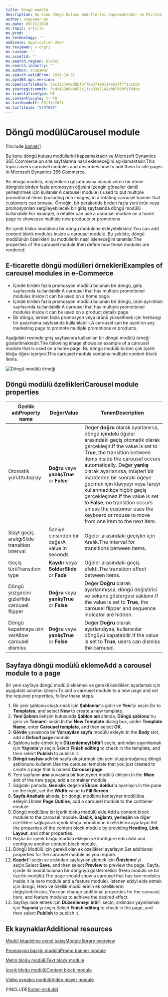 ```yaml
---
title: Döngü modülü
description: Bu konu döngü kutusu modüllerini kapsamaktadır ve Microsoft Dynamics 365 Commerce'un site sayfalarına nasıl ekleneceğini açıklamaktadır.
author: anupamar-ms
ms.date: 09/15/2020
ms.topic: article
ms.prod: ''
ms.technology: ''
audience: Application User
ms.reviewer: v-chgri
ms.custom: ''
ms.assetid: ''
ms.search.region: Global
ms.search.industry: ''
ms.author: anupamar
ms.search.validFrom: 2019-10-31
ms.dyn365.ops.version: ''
ms.openlocfilehash: 5bc2227e08dbbf5f76a37180114e5affff131658
ms.sourcegitcommit: 3cdc42346bb653c13ab33a7142dbb7969f1f6dda
ms.translationtype: HT
ms.contentlocale: tr-TR
ms.lasthandoff: 03/31/2021
ms.locfileid: "5797899"
---
```

# <a name="carousel-module"></a><span data-ttu-id="cd974-103">Döngü modülü</span><span class="sxs-lookup"><span data-stu-id="cd974-103">Carousel module</span></span>

[!include [banner](includes/banner.md)]

<span data-ttu-id="cd974-104">Bu konu döngü kutusu modüllerini kapsamaktadır ve Microsoft Dynamics 365 Commerce'un site sayfalarına nasıl ekleneceğini açıklamaktadır.</span><span class="sxs-lookup"><span data-stu-id="cd974-104">This topic covers carousel modules and describes how to add them to site pages in Microsoft Dynamics 365 Commerce.</span></span>

<span data-ttu-id="cd974-105">Bir döngü modülü, müşterilerin gözatmasına olanak veren bir döner döngüde birden fazla promosyon öğesini (zengin görseller dahil) yerleştirmek için kullanılır.</span><span class="sxs-lookup"><span data-stu-id="cd974-105">A carousel module is used to put multiple promotional items (including rich images) in a rotating carousel banner that customers can browse.</span></span> <span data-ttu-id="cd974-106">Örneğin, bir perakende birden fazla yeni ürün veya promosyonları sergileyebilecek bir giriş sayfasında döngü modülü kullanabilir.</span><span class="sxs-lookup"><span data-stu-id="cd974-106">For example, a retailer can use a carousel module on a home page to showcase multiple new products or promotions.</span></span>

<span data-ttu-id="cd974-107">Bir içerik bloku modülünü bir döngü modülüne ekleyebilirsiniz.</span><span class="sxs-lookup"><span data-stu-id="cd974-107">You can add content block modules inside a carousel module.</span></span> <span data-ttu-id="cd974-108">Bu şekilde, döngü modülünün özellikleri bu modüllerin nasıl işleneceğini tanımlar.</span><span class="sxs-lookup"><span data-stu-id="cd974-108">The properties of the carousel module then define how those modules are rendered.</span></span>

## <a name="examples-of-carousel-modules-in-e-commerce"></a><span data-ttu-id="cd974-109">E-ticarette döngü modülleri örnekleri</span><span class="sxs-lookup"><span data-stu-id="cd974-109">Examples of carousel modules in e-Commerce</span></span>

- <span data-ttu-id="cd974-110">İçinde birden fazla promosyon modülü bulunan bir döngü, giriş sayfasında kullanılabilir.</span><span class="sxs-lookup"><span data-stu-id="cd974-110">A carousel that has multiple promotional modules inside it can be used on a home page.</span></span>
- <span data-ttu-id="cd974-111">İçinde birden fazla promosyon modülü bulunan bir döngü, ürün ayrıntıları sayfasında kullanılabilir.</span><span class="sxs-lookup"><span data-stu-id="cd974-111">A carousel that has multiple promotional modules inside it can be used on a product details page.</span></span>
- <span data-ttu-id="cd974-112">Bir döngü, birden fazla promosyon veya ürünü yükseltmek için herhangi bir pazarlama sayfasında kullanılabilir.</span><span class="sxs-lookup"><span data-stu-id="cd974-112">A carousel can be used on any marketing page to promote multiple promotions or products.</span></span>

<span data-ttu-id="cd974-113">Aşağıdaki resimde giriş sayfasında kullanılan bir döngü modülü örneği gösterilmektedir.</span><span class="sxs-lookup"><span data-stu-id="cd974-113">The following image shows an example of a carousel module that is used on a home page.</span></span> <span data-ttu-id="cd974-114">Bu döngü modülü birden çok içerik bloğu öğesi içeriyor.</span><span class="sxs-lookup"><span data-stu-id="cd974-114">This carousel module contains multiple content block items.</span></span>

![Döngü modülü örneği](./media/Hero.PNG)

## <a name="carousel-module-properties"></a><span data-ttu-id="cd974-116">Döngü modülü özellikleri</span><span class="sxs-lookup"><span data-stu-id="cd974-116">Carousel module properties</span></span>

| <span data-ttu-id="cd974-117">Özellik adı</span><span class="sxs-lookup"><span data-stu-id="cd974-117">Property name</span></span>             | <span data-ttu-id="cd974-118">Değer</span><span class="sxs-lookup"><span data-stu-id="cd974-118">Value</span></span>                 | <span data-ttu-id="cd974-119">Tanım</span><span class="sxs-lookup"><span data-stu-id="cd974-119">Description</span></span> |
|---------------------------|-----------------------|-------------|
| <span data-ttu-id="cd974-120">Otomatik yürüt</span><span class="sxs-lookup"><span data-stu-id="cd974-120">Autoplay</span></span>                  | <span data-ttu-id="cd974-121">**Doğru** veya **yanlış**</span><span class="sxs-lookup"><span data-stu-id="cd974-121">**True** or **False**</span></span> | <span data-ttu-id="cd974-122">Değer **doğru** olarak ayarlanırsa, döngü içindeki öğeler arasındaki geçiş otomatik olarak gerçekleşir.</span><span class="sxs-lookup"><span data-stu-id="cd974-122">If the value is set to **True**, the transition between items inside the carousel occurs automatically.</span></span> <span data-ttu-id="cd974-123">Değer **yanlış** olarak ayarlanırsa, müşteri bir maddeden bir sonraki öğeye geçmek için klavyeyi veya fareyi kullanmadıkça hiçbir geçiş gerçekleşmez.</span><span class="sxs-lookup"><span data-stu-id="cd974-123">If the value is set to **False**, no transition occurs unless the customer uses the keyboard or mouse to move from one item to the next item.</span></span> |
| <span data-ttu-id="cd974-124">Slayt geçiş aralığı</span><span class="sxs-lookup"><span data-stu-id="cd974-124">Slide transition interval</span></span> | <span data-ttu-id="cd974-125">Saniye cinsinden bir değer</span><span class="sxs-lookup"><span data-stu-id="cd974-125">A value in seconds</span></span>    | <span data-ttu-id="cd974-126">Öğeler arasındaki geçişler için Aralık.</span><span class="sxs-lookup"><span data-stu-id="cd974-126">The interval for transitions between items.</span></span> |
| <span data-ttu-id="cd974-127">Geçiş türü</span><span class="sxs-lookup"><span data-stu-id="cd974-127">Transition type</span></span>           | <span data-ttu-id="cd974-128">**Kaydır** veya **Soldur**</span><span class="sxs-lookup"><span data-stu-id="cd974-128">**Slide** or **Fade**</span></span> | <span data-ttu-id="cd974-129">Öğeler arasındaki geçiş efekti.</span><span class="sxs-lookup"><span data-stu-id="cd974-129">The transition effect between items.</span></span> |
| <span data-ttu-id="cd974-130">Döngü yüzgecini gizle</span><span class="sxs-lookup"><span data-stu-id="cd974-130">Hide carousel flipper</span></span>     | <span data-ttu-id="cd974-131">**Doğru** veya **yanlış**</span><span class="sxs-lookup"><span data-stu-id="cd974-131">**True** or **False**</span></span> | <span data-ttu-id="cd974-132">Değer **Doğru** olarak ayarlanmışsa, döngü değiştirici ve sekans göstergesi saklanır.</span><span class="sxs-lookup"><span data-stu-id="cd974-132">If the value is set to **True**, the carousel flipper and sequence indicator are hidden.</span></span> |
| <span data-ttu-id="cd974-133">Döngü kapatmaya izin ver</span><span class="sxs-lookup"><span data-stu-id="cd974-133">Allow carousel dismiss</span></span>    | <span data-ttu-id="cd974-134">**Doğru** veya **yanlış**</span><span class="sxs-lookup"><span data-stu-id="cd974-134">**True** or **False**</span></span> | <span data-ttu-id="cd974-135">Değer **Doğru** olarak ayarlandıysa, kullanıcılar döngüyü kapatabilir.</span><span class="sxs-lookup"><span data-stu-id="cd974-135">If the value is set to **True**, users can dismiss the carousel.</span></span> |

## <a name="add-a-carousel-module-to-a-page"></a><span data-ttu-id="cd974-136">Sayfaya döngü modülü ekleme</span><span class="sxs-lookup"><span data-stu-id="cd974-136">Add a carousel module to a page</span></span>

<span data-ttu-id="cd974-137">Bir yeni sayfaya döngü modülü eklemek ve gerekli özellikleri ayarlamak için aşağıdaki adımları izleyin.</span><span class="sxs-lookup"><span data-stu-id="cd974-137">To add a carousel module to a new page and set the required properties, follow these steps.</span></span>

1. <span data-ttu-id="cd974-138">Bir yeni şablonu oluşturmak için **Şablonlar**'a gidin ve **Yeni**'yi seçin.</span><span class="sxs-lookup"><span data-stu-id="cd974-138">Go to **Templates**, and select **New** to create a new template.</span></span>
1. <span data-ttu-id="cd974-139">**Yeni Şablon** iletişim kutusunda **Şablon adı** altında, **Döngü şablonu**'nu girin ve **Tamam**'ı seçin.</span><span class="sxs-lookup"><span data-stu-id="cd974-139">In the **New Template** dialog box, under **Template Name**, enter **Carousel template**, and then select **OK**.</span></span>
1. <span data-ttu-id="cd974-140">**Gövde** yuvasında bir **Varsayılan sayfa** modülü ekleyin.</span><span class="sxs-lookup"><span data-stu-id="cd974-140">In the **Body** slot, add a **Default page** module.</span></span>
1. <span data-ttu-id="cd974-141">Şablonu iade etmek için **Düzenlemeyi bitir**'i seçin, ardından yayımlamak için **Yayımla**'yı seçin.</span><span class="sxs-lookup"><span data-stu-id="cd974-141">Select **Finish editing** to check in the template, and then select **Publish** to publish it.</span></span>  
1. <span data-ttu-id="cd974-142">**Döngü sayfası** adlı bir sayfa oluşturmak için yeni oluşturduğunuz döngü şablonunu kullanın.</span><span class="sxs-lookup"><span data-stu-id="cd974-142">Use the carousel template that you just created to create a page that is named **Carousel page**.</span></span>
1. <span data-ttu-id="cd974-143">Yeni sayfanın **ana** yuvasına bir konteyner modülü ekleyin.</span><span class="sxs-lookup"><span data-stu-id="cd974-143">In the **Main** slot of the new page, add a container module.</span></span> 
1. <span data-ttu-id="cd974-144">Sağdaki panoda, **Genişlik** değerini **Ekranı doldur**'a ayarlayın.</span><span class="sxs-lookup"><span data-stu-id="cd974-144">In the pane on the right, set the **Width** value to **Fill Screen**.</span></span>
1. <span data-ttu-id="cd974-145">**Sayfa Anahattı** altında, bir döngü modlünü konteyner modülüne ekleyin.</span><span class="sxs-lookup"><span data-stu-id="cd974-145">Under **Page Outline**, add a carousel module to the container module.</span></span>
1. <span data-ttu-id="cd974-146">Döngü modülüne bir içerik bloku modülü ekle.</span><span class="sxs-lookup"><span data-stu-id="cd974-146">Add a content block module to the carousel module.</span></span> <span data-ttu-id="cd974-147">**Başlık**, **bağlantı**, **yerleşim** ve diğer özellikleri sağlayarak içerik bloğu modülünün özelliklerini ayarlayın.</span><span class="sxs-lookup"><span data-stu-id="cd974-147">Set the properties of the content block module by providing **Heading**, **Link**, **Layout**, and other properties.</span></span>
1. <span data-ttu-id="cd974-148">Başka bir içerik bloğu modülü ekleyin ve konfigüre edin.</span><span class="sxs-lookup"><span data-stu-id="cd974-148">Add and configure another content block module.</span></span>
1. <span data-ttu-id="cd974-149">Döngü Modülü için gerekli olan ek özellikleri ayarlayın.</span><span class="sxs-lookup"><span data-stu-id="cd974-149">Set additional properties for the carousel module as you require.</span></span>
1. <span data-ttu-id="cd974-150">**Kaydet**'i seçin ve ardından sayfayı önizlemek için **Önizleme**'yi seçin.</span><span class="sxs-lookup"><span data-stu-id="cd974-150">Select **Save**, and then select **Preview** to preview the page.</span></span> <span data-ttu-id="cd974-151">Sayfa, içinde iki modül bulunan bir döngüyü göstermelidir (Hero modülü ve bir özellik modülü).</span><span class="sxs-lookup"><span data-stu-id="cd974-151">The page should show a carousel that has two modules inside it (a hero module and a feature module).</span></span> <span data-ttu-id="cd974-152">İstenen etkiyi elde etmek için döngü, Hero ve özellik modüllerinin ek özelliklerini değiştirebilirsiniz.</span><span class="sxs-lookup"><span data-stu-id="cd974-152">You can change additional properties for the carousel, hero, and feature modules to achieve the desired effect.</span></span>
1. <span data-ttu-id="cd974-153">Sayfayı iade etmek için **Düzenlemeyi bitir**'i seçin, ardından yayımlamak için **Yayımla**'yı seçin.</span><span class="sxs-lookup"><span data-stu-id="cd974-153">Select **Finish editing** to check in the page, and then select **Publish** to publish it.</span></span>

## <a name="additional-resources"></a><span data-ttu-id="cd974-154">Ek kaynaklar</span><span class="sxs-lookup"><span data-stu-id="cd974-154">Additional resources</span></span>

[<span data-ttu-id="cd974-155">Modül kitaplığına genel bakış</span><span class="sxs-lookup"><span data-stu-id="cd974-155">Module library overview</span></span>](starter-kit-overview.md)

[<span data-ttu-id="cd974-156">Promosyon başlığı modülü</span><span class="sxs-lookup"><span data-stu-id="cd974-156">Promo banner module</span></span>](add-alert.md)

[<span data-ttu-id="cd974-157">Metin bloğu modülü</span><span class="sxs-lookup"><span data-stu-id="cd974-157">Text block module</span></span>](add-content-rich-block.md)

[<span data-ttu-id="cd974-158">İçerik bloğu modülü</span><span class="sxs-lookup"><span data-stu-id="cd974-158">Content block module</span></span>](add-hero-module.md)

[<span data-ttu-id="cd974-159">Video oynatıcı modülü</span><span class="sxs-lookup"><span data-stu-id="cd974-159">Video player module</span></span>](add-video-player.md)


[!INCLUDE[footer-include](../includes/footer-banner.md)]